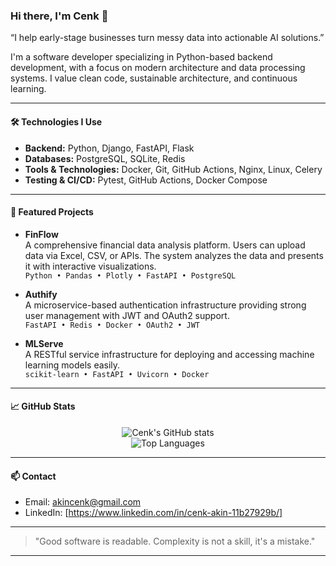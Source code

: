### Hi there, I'm Cenk 👋 

“I help early-stage businesses turn messy data into actionable AI solutions.”

I'm a software developer specializing in Python-based backend development, with a focus on modern architecture and data processing systems. I value clean code, sustainable architecture, and continuous learning.


---

#### 🛠️ Technologies I Use

- **Backend:** Python, Django, FastAPI, Flask
- **Databases:** PostgreSQL, SQLite, Redis
- **Tools & Technologies:** Docker, Git, GitHub Actions, Nginx, Linux, Celery
- **Testing & CI/CD:** Pytest, GitHub Actions, Docker Compose

---

#### 🚀 Featured Projects

- **FinFlow**  
  A comprehensive financial data analysis platform. Users can upload data via Excel, CSV, or APIs. The system analyzes the data and presents it with interactive visualizations.  
  `Python • Pandas • Plotly • FastAPI • PostgreSQL`

- **Authify**  
  A microservice-based authentication infrastructure providing strong user management with JWT and OAuth2 support.  
  `FastAPI • Redis • Docker • OAuth2 • JWT`

- **MLServe**  
  A RESTful service infrastructure for deploying and accessing machine learning models easily.  
  `scikit-learn • FastAPI • Uvicorn • Docker`

---

#### 📈 GitHub Stats

<p align="center">
  <img src="https://github-readme-stats.vercel.app/api?username=akincenk&show_icons=true&theme=default" alt="Cenk's GitHub stats" />
  <br/>
  <img src="https://github-readme-stats.vercel.app/api/top-langs/?username=akincenk&layout=compact&theme=default" alt="Top Languages" />
</p>

---

#### 📫 Contact

- Email: akincenk@gmail.com
- LinkedIn: [https://www.linkedin.com/in/cenk-akin-11b27929b/]

---

> "Good software is readable. Complexity is not a skill, it's a mistake."

---
